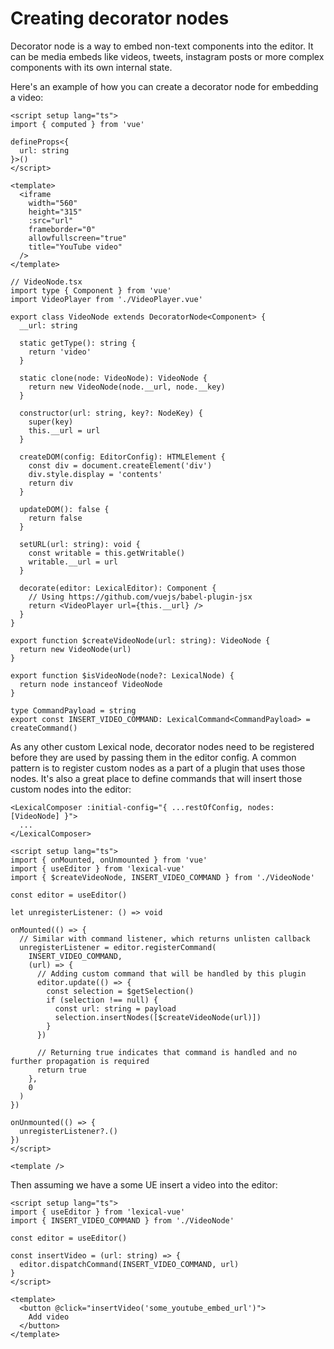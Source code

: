 # Creating decorator nodes

Decorator node is a way to embed non-text components into the editor. It can be media embeds like videos, tweets, instagram posts or more complex components with its own internal state.

Here's an example of how you can create a decorator node for embedding a video:

```vue
<script setup lang="ts">
import { computed } from 'vue'

defineProps<{
  url: string
}>()
</script>

<template>
  <iframe
    width="560"
    height="315"
    :src="url"
    frameborder="0"
    allowfullscreen="true"
    title="YouTube video"
  />
</template>
```

```tsx
// VideoNode.tsx
import type { Component } from 'vue'
import VideoPlayer from './VideoPlayer.vue'

export class VideoNode extends DecoratorNode<Component> {
  __url: string

  static getType(): string {
    return 'video'
  }

  static clone(node: VideoNode): VideoNode {
    return new VideoNode(node.__url, node.__key)
  }

  constructor(url: string, key?: NodeKey) {
    super(key)
    this.__url = url
  }

  createDOM(config: EditorConfig): HTMLElement {
    const div = document.createElement('div')
    div.style.display = 'contents'
    return div
  }

  updateDOM(): false {
    return false
  }

  setURL(url: string): void {
    const writable = this.getWritable()
    writable.__url = url
  }

  decorate(editor: LexicalEditor): Component {
    // Using https://github.com/vuejs/babel-plugin-jsx
    return <VideoPlayer url={this.__url} />
  }
}

export function $createVideoNode(url: string): VideoNode {
  return new VideoNode(url)
}

export function $isVideoNode(node?: LexicalNode) {
  return node instanceof VideoNode
}

type CommandPayload = string
export const INSERT_VIDEO_COMMAND: LexicalCommand<CommandPayload> = createCommand()
```

As any other custom Lexical node, decorator nodes need to be registered before they are used by passing them in the editor config. A common pattern is to register custom nodes as a part of a plugin that uses those nodes. It's also a great place to define commands that will insert those custom nodes into the editor:

```vue
<LexicalComposer :initial-config="{ ...restOfConfig, nodes: [VideoNode] }">
  ...
</LexicalComposer>
```

```vue
<script setup lang="ts">
import { onMounted, onUnmounted } from 'vue'
import { useEditor } from 'lexical-vue'
import { $createVideoNode, INSERT_VIDEO_COMMAND } from './VideoNode'

const editor = useEditor()

let unregisterListener: () => void

onMounted(() => {
  // Similar with command listener, which returns unlisten callback
  unregisterListener = editor.registerCommand(
    INSERT_VIDEO_COMMAND,
    (url) => {
      // Adding custom command that will be handled by this plugin
      editor.update(() => {
        const selection = $getSelection()
        if (selection !== null) {
          const url: string = payload
          selection.insertNodes([$createVideoNode(url)])
        }
      })

      // Returning true indicates that command is handled and no further propagation is required
      return true
    },
    0
  )
})

onUnmounted(() => {
  unregisterListener?.()
})
</script>

<template />
```

Then assuming we have a some UE insert a video into the editor:

```vue
<script setup lang="ts">
import { useEditor } from 'lexical-vue'
import { INSERT_VIDEO_COMMAND } from './VideoNode'

const editor = useEditor()

const insertVideo = (url: string) => {
  editor.dispatchCommand(INSERT_VIDEO_COMMAND, url)
}
</script>

<template>
  <button @click="insertVideo('some_youtube_embed_url')">
    Add video
  </button>
</template>
```
